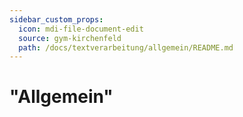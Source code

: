 ```yaml
---
sidebar_custom_props:
  icon: mdi-file-document-edit
  source: gym-kirchenfeld
  path: /docs/textverarbeitung/allgemein/README.md
---
```


#  "Allgemein"


<Features />
